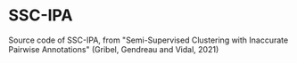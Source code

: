 # SSC-IPA
Source code of SSC-IPA, from "Semi-Supervised Clustering with Inaccurate Pairwise Annotations" (Gribel, Gendreau and Vidal, 2021)
